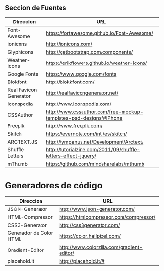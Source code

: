 ## Seccion de Fuentes

| Direccion           | URL     |
| ------------- | ------------- |
| Font-Awesome | https://fortawesome.github.io/Font-Awesome/ |
| ionicons | http://ionicons.com/ |
| Glyphicons | http://getbootstrap.com/components/ |
| Weather-icons | https://erikflowers.github.io/weather-icons/ |
| Google Fonts | https://www.google.com/fonts |
| Blokfont | http://blokkfont.com/ |
| Real Favicon Generator |http://realfavicongenerator.net/|
| Iconspedia |http://www.iconspedia.com/|
| CSSAuthor |http://www.cssauthor.com/free-mockup-templates-psd-designs/#iPhone|
| Freepik |http://www.freepik.com/|
| Skitch |https://evernote.com/intl/es/skitch/|
| ARCTEXT.JS |http://tympanus.net/Development/Arctext/|
| Shuffle Letters |http://tutorialzine.com/2011/09/shuffle-letters-effect-jquery/|
| mThumb |https://github.com/mindsharelabs/mthumb|

# Generadores de código
| Direccion     | URL     |
| ------------- | ------------- |
| JSON-Generator| http://www.json-generator.com/|
| HTML-Compressor| https://htmlcompressor.com/compressor/|
| CSS3-Generator| http://css3generator.com/|
| Generador de Color HTML| https://color.hailpixel.com/|
| Gradient-Editor| http://www.colorzilla.com/gradient-editor/|
| placehold.it| http://placehold.it/#|